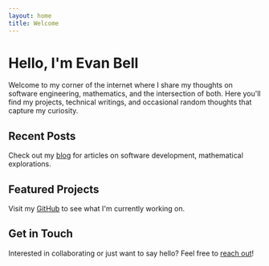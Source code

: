 ```yaml
---
layout: home
title: Welcome
---
```


# Hello, I'm Evan Bell

Welcome to my corner of the internet where I share my thoughts on software engineering, mathematics, and the intersection of both. Here you'll find my projects, technical writings, and occasional random thoughts that capture my curiosity.

## Recent Posts

Check out my [blog](/blog/) for articles on software development, mathematical explorations.

## Featured Projects

Visit my [GitHub](https://github.com/evbxll) to see what I'm currently working on.

## Get in Touch

Interested in collaborating or just want to say hello? Feel free to [reach out](/about/)!
